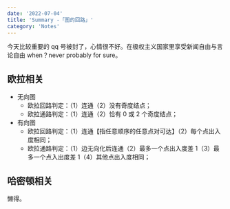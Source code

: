 ```yaml
---
date: '2022-07-04'
title: 'Summary -「图的回路」'
category: 'Notes'
---
```


今天比较重要的 qq 号被封了，心情很不好。在极权主义国家里享受新闻自由与言论自由 when？never probably for sure。

## 欧拉相关

- 无向图
  - 欧拉回路判定：（1）连通（2）没有奇度结点；
  - 欧拉通路判定：（1）连通（2）恰有 $0$ 或 $2$ 个奇度结点；
- 有向图
  - 欧拉回路判定：（1）连通【指任意顺序的任意点对可达】（2）每个点出入度相同；
  - 欧拉通路判定：（1）边无向化后连通（2）最多一个点出入度差 $1$（3）最多一个点入出度差 $1$（4）其他点出入度相同；

## 哈密顿相关

懒得。